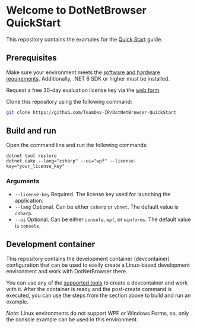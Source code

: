 # Welcome to DotNetBrowser QuickStart

This repository contains the examples for the [Quick Start](https://dotnetbrowser-support.teamdev.com/docs/quickstart/) guide.

## Prerequisites
Make sure your environment meets the
[software and hardware requirements](https://dotnetbrowser-support.teamdev.com/docs/guides/requirements.html). Additionally, .NET 6 SDK or higher must be installed.

Request a free 30-day evaluation license key via the [web form](https://www.teamdev.com/dotnetbrowser#evaluate).

Clone this repository using the following command:
 ```bash
 git clone https://github.com/TeamDev-IP/DotNetBrowser-QuickStart
 ```

## Build and run

Open the command line and run the following commands:
```
dotnet tool restore
dotnet cake --lang="csharp" --ui="wpf" --license-key="your_license_key"
```

### Arguments

 - `--license-key` Required. The license key used for launching the application.
 - `--lang` Optional. Can be either `csharp` or `vbnet`. The default value is `csharp`.
 - `--ui` Optional. Can be either `console`, `wpf`, or `winforms`. The default value is `console`.

## Development container

This repository contains the development container (devcontainer) configuration that can be used to easily create a Linux-based development environment and work with DotNetBrowser there.

You can use any of the [supported tools](https://containers.dev/supporting) to create a devcontainer and work with it. After the container is ready and the post-create command is executed, you can use the steps from the section above to build and run an example.

*Note*: Linux environments do not support WPF or Windows Forms, so, only the console example can be used in this environment.